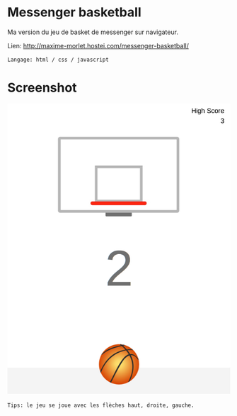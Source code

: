# Messenger basketball

Ma version du jeu de basket de messenger sur navigateur.

Lien: http://maxime-morlet.hostei.com/messenger-basketball/

    Langage: html / css / javascript

# Screenshot 

![Alt text](/Screenshot/screenshot.png?raw=true "Basketball game")

    Tips: le jeu se joue avec les flèches haut, droite, gauche.
